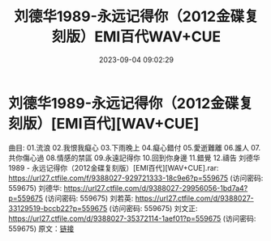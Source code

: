 ﻿---
title: 刘德华1989-永远记得你（2012金碟复刻版）EMI百代WAV+CUE
date: 2023-09-04 09:02:29
categories: WAV车载音乐、镜像
tags: 华语中文
---
# 刘德华1989-永远记得你（2012金碟复刻版）[EMI百代][WAV+CUE]

曲目:
01.流浪
02.我恨我癡心
03.下雨晚上
04.癡心錯付
05.愛逝難離
06.誰人
07.共你傷心過
08.情感的禁區
09.永遠記得你
10.回到你身邊
11.錯覺
12.禱告
刘德华1989 - 永远记得你（2012金碟复刻版）[EMI百代][WAV+CUE].rar: https://url27.ctfile.com/f/9388027-929721333-18c9e6?p=559675
(访问密码: 559675)
刘德华: https://url27.ctfile.com/d/9388027-29956056-1bd7a4?p=559675
(访问密码: 559675)
刘若英: https://url27.ctfile.com/d/9388027-33129519-bccb22?p=559675
(访问密码: 559675)
刘文正: https://url27.ctfile.com/d/9388027-35372114-1aef01?p=559675
(访问密码: 559675)
原文：[链接](https://blog.sina.com.cn/s/blog_1647c7e76010313bz.html)